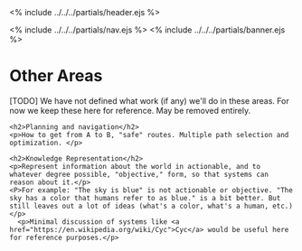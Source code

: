 <!DOCTYPE html>
<html lang="en">
<head>
  <% include ../../../partials/header.ejs %>
</head>

<body>

  <% include ../../../partials/nav.ejs %>
  <% include ../../../partials/banner.ejs %>

<div class="container">
    <h1>Other Areas</h1>
    <p>[TODO] We have not defined what work (if any) we'll do in these areas. For now we keep these here for reference. May be removed entirely.</p>

    <h2>Planning and navigation</h2>
    <p>How to get from A to B, "safe" routes. Multiple path selection and optimization. </p>

    <h2>Knowledge Representation</h2>
    <p>Represent information about the world in actionable, and to whatever degree possible, "objective," form, so that systems can reason about it.</p>
    <P>For example: "The sky is blue" is not actionable or objective. "The sky has a color that humans refer to as blue." is a bit better. But still leaves out a lot of ideas (what's a color, what's a human, etc.)</p>
      <p>Minimal discussion of systems like <a href="https://en.wikipedia.org/wiki/Cyc">Cyc</a> would be useful here for reference purposes.</p>

</div>


</body>
</html>
